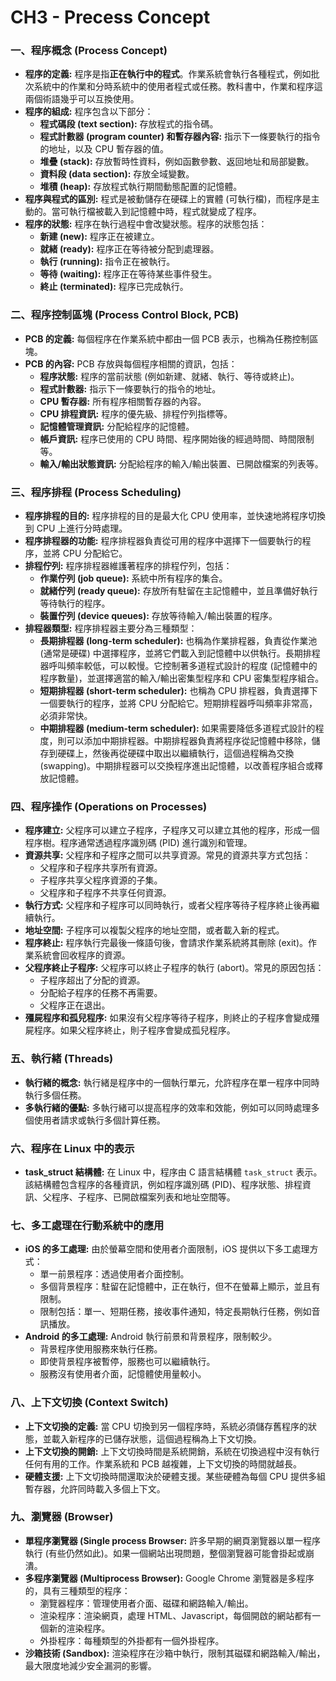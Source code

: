 # CH3 - Precess Concept

### 一、程序概念 (Process Concept)

*   **程序的定義:** 程序是指**正在執行中的程式**。作業系統會執行各種程式，例如批次系統中的作業和分時系統中的使用者程式或任務。教科書中，作業和程序這兩個術語幾乎可以互換使用。
*   **程序的組成:** 程序包含以下部分：
    *   **程式碼段 (text section):** 存放程式的指令碼。
    *   **程式計數器 (program counter) 和暫存器內容:** 指示下一條要執行的指令的地址，以及 CPU 暫存器的值。
    *   **堆疊 (stack):** 存放暫時性資料，例如函數參數、返回地址和局部變數。
    *   **資料段 (data section):** 存放全域變數。
    *   **堆積 (heap):** 存放程式執行期間動態配置的記憶體。
*   **程序與程式的區別:** 程式是被動儲存在硬碟上的實體 (可執行檔)，而程序是主動的。當可執行檔被載入到記憶體中時，程式就變成了程序。
*   **程序的狀態:** 程序在執行過程中會改變狀態。程序的狀態包括：
    *   **新建 (new):** 程序正在被建立。
    *   **就緒 (ready):** 程序正在等待被分配到處理器。
    *   **執行 (running):** 指令正在被執行。
    *   **等待 (waiting):** 程序正在等待某些事件發生。
    *   **終止 (terminated):** 程序已完成執行。

### 二、程序控制區塊 (Process Control Block, PCB)

*   **PCB 的定義:** 每個程序在作業系統中都由一個 PCB 表示，也稱為任務控制區塊。
*   **PCB 的內容:** PCB 存放與每個程序相關的資訊，包括：
    *   **程序狀態:** 程序的當前狀態 (例如新建、就緒、執行、等待或終止)。
    *   **程式計數器:** 指示下一條要執行的指令的地址。
    *   **CPU 暫存器:** 所有程序相關暫存器的內容。
    *   **CPU 排程資訊:** 程序的優先級、排程佇列指標等。
    *   **記憶體管理資訊:** 分配給程序的記憶體。
    *   **帳戶資訊:** 程序已使用的 CPU 時間、程序開始後的經過時間、時間限制等。
    *   **輸入/輸出狀態資訊:** 分配給程序的輸入/輸出裝置、已開啟檔案的列表等。

### 三、程序排程 (Process Scheduling)

*   **程序排程的目的:** 程序排程的目的是最大化 CPU 使用率，並快速地將程序切換到 CPU 上進行分時處理。
*   **程序排程器的功能:** 程序排程器負責從可用的程序中選擇下一個要執行的程序，並將 CPU 分配給它。
*   **排程佇列:** 程序排程器維護著程序的排程佇列，包括：
    *   **作業佇列 (job queue):** 系統中所有程序的集合。
    *   **就緒佇列 (ready queue):** 存放所有駐留在主記憶體中，並且準備好執行等待執行的程序。
    *   **裝置佇列 (device queues):** 存放等待輸入/輸出裝置的程序。
*   **排程器類型:** 程序排程器主要分為三種類型：
    *   **長期排程器 (long-term scheduler):** 也稱為作業排程器，負責從作業池 (通常是硬碟) 中選擇程序，並將它們載入到記憶體中以供執行。長期排程器呼叫頻率較低，可以較慢。它控制著多道程式設計的程度 (記憶體中的程序數量)，並選擇適當的輸入/輸出密集型程序和 CPU 密集型程序組合。
    *   **短期排程器 (short-term scheduler):** 也稱為 CPU 排程器，負責選擇下一個要執行的程序，並將 CPU 分配給它。短期排程器呼叫頻率非常高，必須非常快。
    *   **中期排程器 (medium-term scheduler):** 如果需要降低多道程式設計的程度，則可以添加中期排程器。中期排程器負責將程序從記憶體中移除，儲存到硬碟上，然後再從硬碟中取出以繼續執行，這個過程稱為交換 (swapping)。中期排程器可以交換程序進出記憶體，以改善程序組合或釋放記憶體。

### 四、程序操作 (Operations on Processes)

*   **程序建立:** 父程序可以建立子程序，子程序又可以建立其他的程序，形成一個程序樹。程序通常透過程序識別碼 (PID) 進行識別和管理。
*   **資源共享:** 父程序和子程序之間可以共享資源。常見的資源共享方式包括：
    *   父程序和子程序共享所有資源。
    *   子程序共享父程序資源的子集。
    *   父程序和子程序不共享任何資源。
*   **執行方式:** 父程序和子程序可以同時執行，或者父程序等待子程序終止後再繼續執行。
*   **地址空間:** 子程序可以複製父程序的地址空間，或者載入新的程式。
*   **程序終止:** 程序執行完最後一條語句後，會請求作業系統將其刪除 (exit)。作業系統會回收程序的資源。
*   **父程序終止子程序:** 父程序可以終止子程序的執行 (abort)。常見的原因包括：
    *   子程序超出了分配的資源。
    *   分配給子程序的任務不再需要。
    *   父程序正在退出。
*   **殭屍程序和孤兒程序:** 如果沒有父程序等待子程序，則終止的子程序會變成殭屍程序。如果父程序終止，則子程序會變成孤兒程序。

### 五、執行緒 (Threads)

*   **執行緒的概念:** 執行緒是程序中的一個執行單元，允許程序在單一程序中同時執行多個任務。
*   **多執行緒的優點:** 多執行緒可以提高程序的效率和效能，例如可以同時處理多個使用者請求或執行多個計算任務。

### 六、程序在 Linux 中的表示

*   **task\_struct 結構體:** 在 Linux 中，程序由 C 語言結構體 `task_struct` 表示。該結構體包含程序的各種資訊，例如程序識別碼 (PID)、程序狀態、排程資訊、父程序、子程序、已開啟檔案列表和地址空間等。

### 七、多工處理在行動系統中的應用

*   **iOS 的多工處理:** 由於螢幕空間和使用者介面限制，iOS 提供以下多工處理方式：
    *   單一前景程序：透過使用者介面控制。
    *   多個背景程序：駐留在記憶體中，正在執行，但不在螢幕上顯示，並且有限制。
    *   限制包括：單一、短期任務，接收事件通知，特定長期執行任務，例如音訊播放。
*   **Android 的多工處理:** Android 執行前景和背景程序，限制較少。
    *   背景程序使用服務來執行任務。
    *   即使背景程序被暫停，服務也可以繼續執行。
    *   服務沒有使用者介面，記憶體使用量較小。

### 八、上下文切換 (Context Switch)

*   **上下文切換的定義:** 當 CPU 切換到另一個程序時，系統必須儲存舊程序的狀態，並載入新程序的已儲存狀態，這個過程稱為上下文切換。
*   **上下文切換的開銷:** 上下文切換時間是系統開銷，系統在切換過程中沒有執行任何有用的工作。作業系統和 PCB 越複雜，上下文切換的時間就越長。
*   **硬體支援:** 上下文切換時間還取決於硬體支援。某些硬體為每個 CPU 提供多組暫存器，允許同時載入多個上下文。

### 九、瀏覽器 (Browser)

*   **單程序瀏覽器 (Single process Browser:** 許多早期的網頁瀏覽器以單一程序執行 (有些仍然如此)。如果一個網站出現問題，整個瀏覽器可能會掛起或崩潰。
*   **多程序瀏覽器 (Multiprocess Browser):** Google Chrome 瀏覽器是多程序的，具有三種類型的程序：
    *   瀏覽器程序：管理使用者介面、磁碟和網路輸入/輸出。
    *   渲染程序：渲染網頁，處理 HTML、Javascript，每個開啟的網站都有一個新的渲染程序。
    *   外掛程序：每種類型的外掛都有一個外掛程序。
*   **沙箱技術 (Sandbox):** 渲染程序在沙箱中執行，限制其磁碟和網路輸入/輸出，最大限度地減少安全漏洞的影響。
